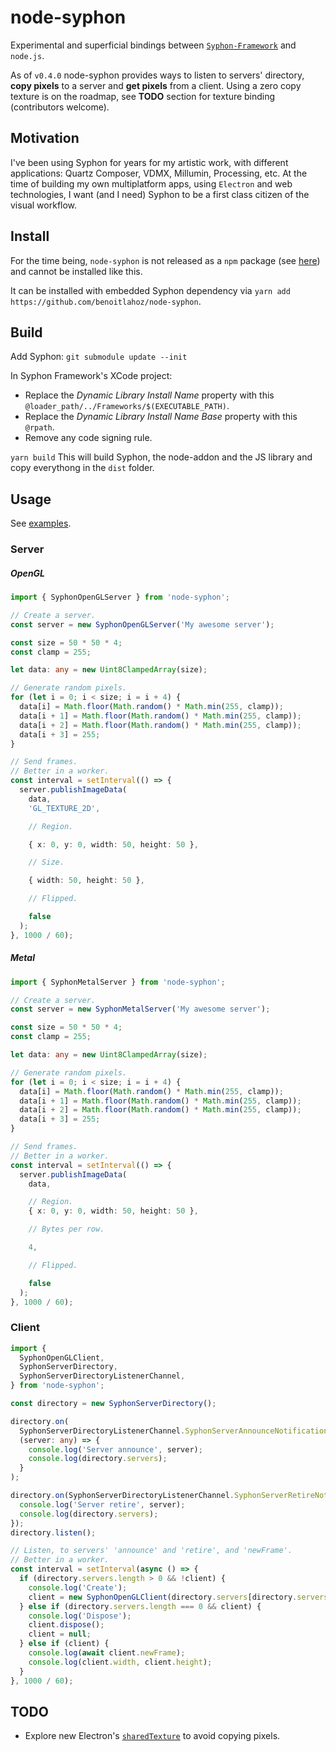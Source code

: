 # node-syphon

Experimental and superficial bindings between [`Syphon-Framework`](https://github.com/Syphon/Syphon-Framework) and `node.js`.

As of `v0.4.0` node-syphon provides ways to listen to servers' directory, **copy pixels** to a server and **get pixels** from a client. Using a zero copy texture is on the roadmap, see **TODO** section for texture binding (contributors welcome).

## Motivation

I've been using Syphon for years for my artistic work, with different applications: Quartz Composer, VDMX, Millumin, Processing, etc.
At the time of building my own multiplatform apps, using `Electron` and web technologies, I want (and I need) Syphon to be a first class citizen of the visual workflow.

## Install

For the time being, `node-syphon` is not released as a `npm` package (see [here](https://stackoverflow.com/questions/79384958/publish-a-npm-package-that-contains-a-cocoa-framework-build)) and cannot be installed like this.

It can be installed with embedded Syphon dependency via `yarn add https://github.com/benoitlahoz/node-syphon`.

## Build

Add Syphon:
`git submodule update --init`

In Syphon Framework's XCode project:

- Replace the _Dynamic Library Install Name_ property with this `@loader_path/../Frameworks/$(EXECUTABLE_PATH)`.
- Replace the _Dynamic Library Install Name Base_ property with this `@rpath`.
- Remove any code signing rule.

`yarn build`
This will build Syphon, the node-addon and the JS library and copy everythong in the `dist` folder.

## Usage

See [examples](https://github.com/benoitlahoz/node-syphon/tree/main/examples).

### Server

##### OpenGL

```typescript
import { SyphonOpenGLServer } from 'node-syphon';

// Create a server.
const server = new SyphonOpenGLServer('My awesome server');

const size = 50 * 50 * 4;
const clamp = 255;

let data: any = new Uint8ClampedArray(size);

// Generate random pixels.
for (let i = 0; i < size; i = i + 4) {
  data[i] = Math.floor(Math.random() * Math.min(255, clamp));
  data[i + 1] = Math.floor(Math.random() * Math.min(255, clamp));
  data[i + 2] = Math.floor(Math.random() * Math.min(255, clamp));
  data[i + 3] = 255;
}

// Send frames.
// Better in a worker.
const interval = setInterval(() => {
  server.publishImageData(
    data,
    'GL_TEXTURE_2D',

    // Region.

    { x: 0, y: 0, width: 50, height: 50 },

    // Size.

    { width: 50, height: 50 },

    // Flipped.

    false
  );
}, 1000 / 60);
```

##### Metal

```typescript
import { SyphonMetalServer } from 'node-syphon';

// Create a server.
const server = new SyphonMetalServer('My awesome server');

const size = 50 * 50 * 4;
const clamp = 255;

let data: any = new Uint8ClampedArray(size);

// Generate random pixels.
for (let i = 0; i < size; i = i + 4) {
  data[i] = Math.floor(Math.random() * Math.min(255, clamp));
  data[i + 1] = Math.floor(Math.random() * Math.min(255, clamp));
  data[i + 2] = Math.floor(Math.random() * Math.min(255, clamp));
  data[i + 3] = 255;
}

// Send frames.
// Better in a worker.
const interval = setInterval(() => {
  server.publishImageData(
    data,

    // Region.
    { x: 0, y: 0, width: 50, height: 50 },

    // Bytes per row.

    4,

    // Flipped.

    false
  );
}, 1000 / 60);
```

### Client

```typescript
import {
  SyphonOpenGLClient,
  SyphonServerDirectory,
  SyphonServerDirectoryListenerChannel,
} from 'node-syphon';

const directory = new SyphonServerDirectory();

directory.on(
  SyphonServerDirectoryListenerChannel.SyphonServerAnnounceNotification,
  (server: any) => {
    console.log('Server announce', server);
    console.log(directory.servers);
  }
);

directory.on(SyphonServerDirectoryListenerChannel.SyphonServerRetireNotification, (server: any) => {
  console.log('Server retire', server);
  console.log(directory.servers);
});
directory.listen();

// Listen, to servers' 'announce' and 'retire', and 'newFrame'.
// Better in a worker.
const interval = setInterval(async () => {
  if (directory.servers.length > 0 && !client) {
    console.log('Create');
    client = new SyphonOpenGLClient(directory.servers[directory.servers.length - 1]);
  } else if (directory.servers.length === 0 && client) {
    console.log('Dispose');
    client.dispose();
    client = null;
  } else if (client) {
    console.log(await client.newFrame);
    console.log(client.width, client.height);
  }
}, 1000 / 60);
```

## TODO

- Explore new Electron's [`sharedTexture`](https://www.electronjs.org/docs/latest/api/structures/offscreen-shared-texture) to avoid copying pixels.
